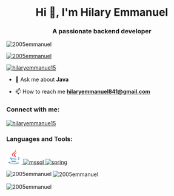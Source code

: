 
<h1 align="center">Hi 👋, I'm Hilary Emmanuel</h1>

<h3 align="center">A passionate backend developer</h3>

<p align="left"> <img src="https://komarev.com/ghpvc/?username=2005emmanuel&label=Profile%20views&color=0e75b6&style=flat" alt="2005emmanuel" /> </p>

<p align="left"> <a href="https://github.com/ryo-ma/github-profile-trophy"><img src="https://github-profile-trophy.vercel.app/?username=2005emmanuel" alt="2005emmanuel" /></a> </p>

<p align="left"> <a href="https://twitter.com/hilaryemmanue15" target="blank"><img src="https://img.shields.io/twitter/follow/hilaryemmanue15?logo=twitter&style=for-the-badge" alt="hilaryemmanue15" /></a> </p>


- 💬 Ask me about **Java**

- 📫 How to reach me **hilaryemmanuel841@gmail.com**

<h3 align="left">Connect with me:</h3>

<p align="left">

<a href="https://twitter.com/hilaryemmanue15" target="blank"><img align="center" src="https://raw.githubusercontent.com/rahuldkjain/github-profile-readme-generator/master/src/images/icons/Social/twitter.svg" alt="hilaryemmanue15" height="30" width="40" /></a>

</p>

<h3 align="left">Languages and Tools:</h3>

<p align="left"> <a href="https://www.java.com" target="_blank" rel="noreferrer"> <img src="https://raw.githubusercontent.com/devicons/devicon/master/icons/java/java-original.svg" alt="java" width="40" height="40"/> </a> <a href="https://www.microsoft.com/en-us/sql-server" target="_blank" rel="noreferrer"> <img src="https://www.svgrepo.com/show/303229/microsoft-sql-server-logo.svg" alt="mssql" width="40" height="40"/> </a> <a href="https://spring.io/" target="_blank" rel="noreferrer"> <img src="https://www.vectorlogo.zone/logos/springio/springio-icon.svg" alt="spring" width="40" height="40"/> </a> </p>

<p><img align="left" src="https://github-readme-stats.vercel.app/api/top-langs?username=2005emmanuel&show_icons=true&locale=en&layout=compact" alt="2005emmanuel" /></p>

<p>&nbsp;<img align="center" src="https://github-readme-stats.vercel.app/api?username=2005emmanuel&show_icons=true&locale=en" alt="2005emmanuel" /></p>

<p><img align="center" src="https://github-readme-streak-stats.herokuapp.com/?user=2005emmanuel&" alt="2005emmanuel" /></p>
